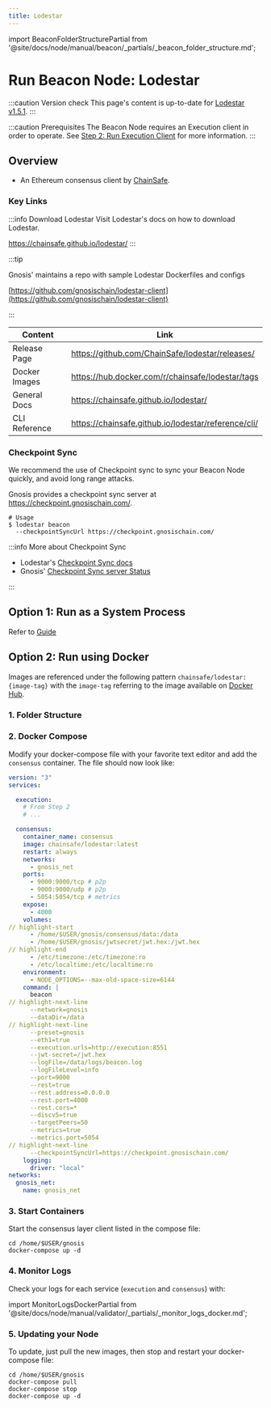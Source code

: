 ```yaml
---
title: Lodestar
---
```


import BeaconFolderStructurePartial from '@site/docs/node/manual/beacon/_partials/_beacon_folder_structure.md';

# Run Beacon Node: Lodestar

:::caution Version check
This page's content is up-to-date for [Lodestar v1.5.1](https://github.com/ChainSafe/lodestar/releases/tag/v1.5.1).
:::

:::caution Prerequisites
The Beacon Node requires an Execution client in order to operate. See [Step 2: Run Execution Client](../execution/) for more information.
:::

## Overview

- An Ethereum consensus client by [ChainSafe](https://lodestar.chainsafe.io/).

### Key Links

:::info Download Lodestar
Visit Lodestar's docs on how to download Lodestar.

https://chainsafe.github.io/lodestar/
:::

:::tip

Gnosis' maintains a repo with sample Lodestar Dockerfiles and configs

[https://github.com/gnosischain/lodestar-client](https://github.com/gnosischain/lodestar-client)

:::


| Content       | Link                                                |
| ------------- | --------------------------------------------------- |
| Release Page  | https://github.com/ChainSafe/lodestar/releases/     |
| Docker Images | https://hub.docker.com/r/chainsafe/lodestar/tags    |
| General Docs  | https://chainsafe.github.io/lodestar/               |
| CLI Reference | https://chainsafe.github.io/lodestar/reference/cli/ |

### Checkpoint Sync

We recommend the use of Checkpoint sync to sync your Beacon Node quickly, and avoid long range attacks.

Gnosis provides a checkpoint sync server at https://checkpoint.gnosischain.com/.

```shell
# Usage
$ lodestar beacon
  --checkpointSyncUrl https://checkpoint.gnosischain.com/
```

:::info More about Checkpoint Sync

- Lodestar's [Checkpoint Sync docs](https://chainsafe.github.io/lodestar/usage/beacon-management/#checkpoint-sync)
- Gnosis' [Checkpoint Sync server Status](https://checkpoint.gnosischain.com/)

:::

## Option 1: Run as a System Process

Refer to [Guide](../README.md#step-3-run-a-beacon-node)

## Option 2: Run using Docker

Images are referenced under the following pattern `chainsafe/lodestar:{image-tag}` with the `image-tag` referring to the image available on [Docker Hub](https://hub.docker.com/r/chainsafe/lodestar/tags).

### 1. Folder Structure

<BeaconFolderStructurePartial />

### 2. Docker Compose

Modify your docker-compose file with your favorite text editor and add the `consensus` container. The file should now look like:

```yaml title="/home/$USER/gnosis/docker-compose.yml" showLineNumbers
version: "3"
services:

  execution:
    # From Step 2
    # ...

  consensus:
    container_name: consensus
    image: chainsafe/lodestar:latest
    restart: always
    networks:
      - gnosis_net
    ports:
      - 9000:9000/tcp # p2p
      - 9000:9000/udp # p2p
      - 5054:5054/tcp # metrics
    expose:
      - 4000
    volumes:
// highlight-start
      - /home/$USER/gnosis/consensus/data:/data
      - /home/$USER/gnosis/jwtsecret/jwt.hex:/jwt.hex
// highlight-end
      - /etc/timezone:/etc/timezone:ro
      - /etc/localtime:/etc/localtime:ro
    environment:
      - NODE_OPTIONS=--max-old-space-size=6144
    command: |
      beacon
// highlight-next-line
      --network=gnosis
      --dataDir=/data
// highlight-next-line
      --preset=gnosis
      --eth1=true
      --execution.urls=http://execution:8551
      --jwt-secret=/jwt.hex
      --logFile=/data/logs/beacon.log
      --logFileLevel=info
      --port=9000
      --rest=true
      --rest.address=0.0.0.0
      --rest.port=4000
      --rest.cors=*
      --discv5=true
      --targetPeers=50
      --metrics=true
      --metrics.port=5054
// highlight-next-line
      --checkpointSyncUrl=https://checkpoint.gnosischain.com/
    logging:
      driver: "local"
networks:
  gnosis_net:
    name: gnosis_net
```

### 3. Start Containers

Start the consensus layer client listed in the compose file:

```shell
cd /home/$USER/gnosis
docker-compose up -d
```

### 4. Monitor Logs

Check your logs for each service (`execution` and `consensus`) with:

import MonitorLogsDockerPartial from '@site/docs/node/manual/validator/_partials/_monitor_logs_docker.md';

<MonitorLogsDockerPartial />

### 5. Updating your Node

To update, just pull the new images, then stop and restart your docker-compose file:

```shell
cd /home/$USER/gnosis
docker-compose pull
docker-compose stop
docker-compose up -d
```
